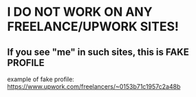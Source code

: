 # I DO NOT WORK ON ANY FREELANCE/UPWORK SITES!

## If you see "me" in such sites, this is FAKE PROFILE

example of fake profile: https://www.upwork.com/freelancers/~0153b71c1957c2a48b
